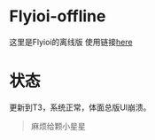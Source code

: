 # Flyioi-offline
这里是Flyioi的离线版
使用链接[here](https://yl.micdz.cn/)
# 状态
更新到T3，系统正常，体面总版UI崩溃。

> 麻烦给颗小星星
